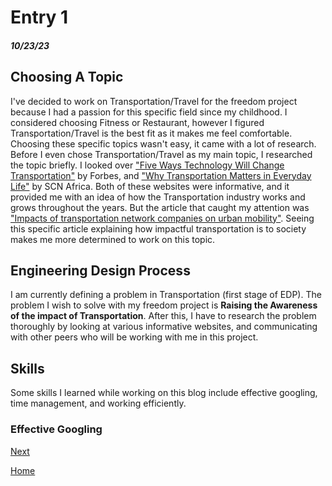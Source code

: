 # Entry 1
##### 10/23/23
## Choosing A Topic

I've decided to work on Transportation/Travel for the freedom project because I had a passion for this specific field since my childhood. I considered choosing Fitness or Restaurant, however I figured Transportation/Travel is the best fit as it makes me feel comfortable. Choosing these specific topics wasn't easy, it came with a lot of research. Before I even chose Transportation/Travel as my main topic, I researched the topic briefly. I looked over ["Five Ways Technology Will Change Transportation"](https://www.forbes.com/sites/forbestechcouncil/2021/12/22/five-ways-technology-will-change-transportation-in-2022/?sh=3e98c0de20d8) by Forbes, and ["Why Transportation Matters in Everyday Life"](https://scnafrica.com/2022/03/23/why-transportation-matters-in-everyday-life/) by SCN Africa. Both of these websites were informative, and it provided me with an idea of how the Transportation industry works and grows throughout the years. But the article that caught my attention was ["Impacts of transportation network companies on urban mobility"](https://www.nature.com/articles/s41893-020-00678-z). Seeing this specific article explaining how impactful transportation is to society makes me more determined to work on this topic. 

## Engineering Design Process

I am currently defining a problem in Transportation (first stage of EDP). The problem I wish to solve with my freedom project is **Raising the Awareness of the impact of Transportation**. After this, I have to research the problem thoroughly by looking at various informative websites, and communicating with other peers who will be working with me in this project. 

## Skills
Some skills I learned while working on this blog include effective googling, time management, and working efficiently. 

### Effective Googling

[Next](entry02.md)

[Home](../README.md)
